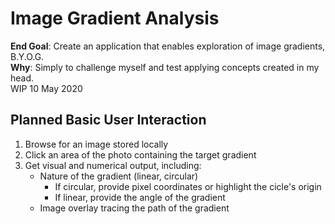 # Image Gradient Analysis
<b>End Goal</b>: Create an application that enables exploration of image gradients, B.Y.O.G.<br>
<b>Why</b>: Simply to challenge myself and test applying concepts created in my head.<br>
WIP 10 May 2020


## Planned Basic User Interaction
1. Browse for an image stored locally
2. Click an area of the photo containing the target gradient
3. Get visual and numerical output, including:
   * Nature of the gradient (linear, circular)
      * If circular, provide pixel coordinates or highlight the cicle's origin
      * If linear, provide the angle of the gradient
   * Image overlay tracing the path of the gradient
